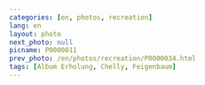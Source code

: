 ```yaml
---
categories: [en, photos, recreation]
lang: en
layout: photo
next_photo: null
picname: P0000011
prev_photo: /en/photos/recreation/P0000034.html
tags: [Album Erholung, Chelly, Feigenbaum]
---
```

